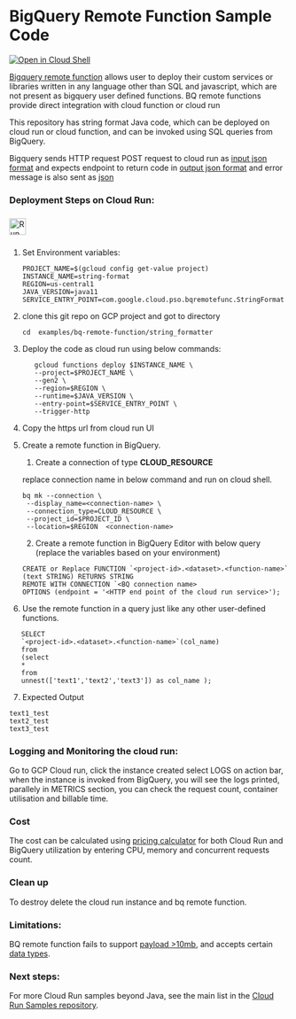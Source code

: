 # BigQuery Remote Function Sample Code

[![Open in Cloud Shell][shell_img]][shell_link]

[shell_img]: http://gstatic.com/cloudssh/images/open-btn.png
[shell_link]: https://console.cloud.google.com/cloudshell/open?git_repo=https://github.com/K4singh/professional-services&page=editor&open_in_editor=examples/bq-remote-function/string_format

[Bigquery remote function](https://cloud.google.com/bigquery/docs/reference/standard-sql/remote-functions) allows user to deploy their custom services or libraries written in any language other than SQL and javascript, which are not present as bigquery user defined functions.
BQ remote functions provide direct integration with cloud function or cloud run

This repository has string format Java code, which can be deployed on cloud run or cloud function, and can be invoked using SQL queries from BigQuery. 

Bigquery sends HTTP request POST request to cloud run as [input json format](https://cloud.google.com/bigquery/docs/reference/standard-sql/remote-functions#input_format)
and expects endpoint to return code in [output json format](https://cloud.google.com/bigquery/docs/reference/standard-sql/remote-functions#output_format) and error message is 
also sent as [json]()
### Deployment Steps on Cloud Run:
###
[<img src="https://storage.googleapis.com/cloudrun/button.svg" alt="Run on Google Cloud" height="30">][run_button_helloworld]
###
1. Set Environment variables:
    ```
    PROJECT_NAME=$(gcloud config get-value project)
    INSTANCE_NAME=string-format
    REGION=us-central1
    JAVA_VERSION=java11
    SERVICE_ENTRY_POINT=com.google.cloud.pso.bqremotefunc.StringFormat
    ```
2. clone this git repo on GCP project and got to directory
    ```
   cd  examples/bq-remote-function/string_formatter
   ```
3. Deploy the code as cloud run using below commands:
    ```
       gcloud functions deploy $INSTANCE_NAME \
       --project=$PROJECT_NAME \
       --gen2 \
       --region=$REGION \
       --runtime=$JAVA_VERSION \
       --entry-point=$SERVICE_ENTRY_POINT \
       --trigger-http
    ```
4. Copy the https url from cloud run UI

5. Create a remote function in BigQuery.
   1. Create a connection of type **CLOUD_RESOURCE**
   
   replace connection name in below command and run on cloud shell.
   ```
   bq mk --connection \
    --display_name=<connection-name> \
    --connection_type=CLOUD_RESOURCE \
    --project_id=$PROJECT_ID \
    --location=$REGION  <connection-name>

   ```
   2. Create a remote function in BigQuery Editor with below query (replace the variables based on your environment)
    ```
   CREATE or Replace FUNCTION `<project-id>.<dataset>.<function-name>`
   (text STRING) RETURNS STRING
    REMOTE WITH CONNECTION `<BQ connection name>
    OPTIONS (endpoint = '<HTTP end point of the cloud run service>');
   ```
   
6. Use the remote function in a query just like any other user-defined functions.
```
   SELECT 
   `<project-id>.<dataset>.<function-name>`(col_name)
   from
   (select 
   * 
   from 
   unnest(['text1','text2','text3']) as col_name );
```
7. Expected Output
```
text1_test
text2_test
text3_test
```

### Logging and Monitoring the cloud run:

Go to GCP Cloud run, click the instance created 
select LOGS on action bar,
when the instance is invoked from BigQuery, you will see the logs printed,
parallely in METRICS section, you can check the request count, container utilisation and billable time.

### Cost

The cost can be calculated using [pricing calculator](https://cloud.google.com/products/calculator) for both Cloud Run 
and BigQuery utilization by entering CPU, memory and concurrent requests count.


### Clean up

To destroy delete the cloud run instance and bq remote function.

### Limitations:

BQ remote function fails to support [payload >10mb](https://cloud.google.com/bigquery/quotas#query_jobs:~:text=Maximum%20request%20size,like%20query%20parameters),  and accepts certain [data types](https://cloud.google.com/bigquery/docs/reference/standard-sql/remote-functions#limitations).

### Next steps:

For more Cloud Run samples beyond Java, see the main list in the [Cloud Run Samples repository](https://github.com/GoogleCloudPlatform/cloud-run-samples).


[run_button_helloworld]: https://deploy.cloud.run/?git_repo=https://github.com/K4singh/professional-services&dir=examples/bq-remote-function/string_format
